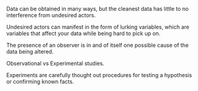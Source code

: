 Data can be obtained in many ways, but the cleanest data has little to no interference from undesired actors. 

Undesired actors can manifest in the form of lurking variables, which are variables that affect your data while being hard to pick up on.

The presence of an observer is in and of itself one possible cause of the data being altered.

Observational vs Experimental studies.

Experiments are carefully thought out procedures for testing a hypothesis or confirming known facts.